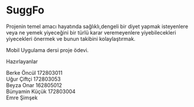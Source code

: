 # SuggFo

Projenin temel amacı hayatında sağlıklı,dengeli bir diyet yapmak isteyenlere veya ne yemek yiyeceğini bir türlü karar veremeyenlere yiyebilecekleri yiyecekleri önermek ve bunun takibini kolaylaştırmak.

Mobil Uygulama dersi proje ödevi.

Hazırlayanlar

Berke Öncül 172803011  
Uğur Çiftçi 172803053  
Beyza Onar 162805012  
Bünyamin Küçük 172803004  
Emre Şimşek   
